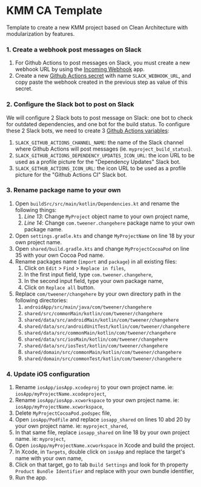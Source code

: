 # KMM CA Template
Template to create a new KMM project based on Clean Architecture with modularization by features.

### 1. Create a webhook post messages on Slack
1. For Github Actions to post messages on Slack, you must create a new webhook URL by using the [Incoming Webhook](https://slack.com/apps/A0F7XDUAZ-incoming-webhooks) app.
2. Create a new [Github Actions secret](https://docs.github.com/en/actions/security-guides/encrypted-secrets) with name `SLACK_WEBHOOK_URL`, and copy paste the webhook created in the previous step as value of this secret.

### 2. Configure the Slack bot to post on Slack
We will configure 2 Slack bots to post message on Slack: one bot to check for outdated dependencies, and one bot for the build status.
To configure these 2 Slack bots, we need to create 3 [Github Actions variables](https://docs.github.com/en/actions/learn-github-actions/variables):
1. `SLACK_GITHUB_ACTIONS_CHANNEL_NAME`: the name of the Slack channel where Github Actions will post messages (ie. `myproject_build_status`).
2. `SLACK_GITHUB_ACTIONS_DEPENDENCY_UPDATES_ICON_URL`: the icon URL to be used as a profile picture for the "Dependency Updates" Slack bot.
3. `SLACK_GITHUB_ACTIONS_ICON_URL`: the icon URL to be used as a profile picture for the "Github Actions CI" Slack bot.

### 3. Rename package name to your own
1. Open `buildSrc/src/main/kotlin/Dependencies.kt` and rename the following things:
    1. _Line 13_: Change `MyProject` object name to your own project name,
    2. _Line 14_: Change `com.tweener.changehere` package name to your own package name.
2. Open `settings.gradle.kts` and change `MyProjectName` on line 18 by your own project name.
3. Open `shared/build.gradle.kts` and change `MyProjectCocoaPod` on line 35 with your own Cocoa Pod name.
4. Rename packages name (`import` and `package`) in all existing files:
    1. Click on `Edit` > `Find` > `Replace in files`,
    2. In the first input field, type `com.tweener.changehere`,
    3. In the second input field, type your own package name,
    4. Click on `Replace all` button.
5. Replace `com/tweener/changehere` by your own directory path in the following directories:
    1. `androidApp/src/main/java/com/tweener/changehere`
    2. `shared/src/commonMain/kotlin/com/tweener/changehere`
    3. `shared/data/src/androidMain/kotlin/com/tweener/changehere`
    4. `shared/data/src/androidUnitTest/kotlin/com/tweener/changehere`
    5. `shared/data/src/commonMain/kotlin/com/tweener/changehere`
    6. `shared/data/src/iosMain/kotlin/com/tweener/changehere`
    7. `shared/data/src/iosTest/kotlin/com/tweener/changehere`
    8. `shared/domain/src/commonMain/kotlin/com/tweener/changehere`
    9. `shared/domain/src/commonTest/kotlin/com/tweener/changehere`

### 4. Update iOS configuration
1. Rename `iosApp/iosApp.xcodeproj` to your own project name. ie: `iosApp/myProjectName.xcodeproject`,
2. Rename `iosApp/iosApp.xcworkspace` to your own project name. ie: `iosApp/myProjectName.xcworkspace`,
3. Delete `MyProjectCocoaPod.podspec` file,
4. Open `iosApp/Podfile` and replace `iosapp_shared` on lines 10 abd 20 by your own project name. ie: `myproject_shared`,
5. In that same file, replace `iosapp_shared` on line 18 by your own project name. ie: `myproject`,
6. Open `iosApp/myProjectName.xcworkspace` in Xcode and build the project.
7. In Xcode, in `Targets`, double click on `iosApp` and replace the target's name with your own name,
8. Click on that target, go to tab `Build Settings` and look for th property `Product Bundle Identifier` and replace with your own bundle identifier,
9. Run the app.

